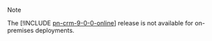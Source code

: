 ﻿> [!NOTE]
> The [!INCLUDE [pn-crm-9-0-0-online](../includes/pn-crm-9-0-0-online.md)] release is not available for on-premises deployments.